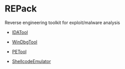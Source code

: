 # REPack

Reverse engineering toolkit for exploit/malware analysis

* [IDATool](https://github.com/ohjeongwook/idatool)

* [WinDbgTool](https://github.com/ohjeongwook/windbgtool)

* [PETool](https://github.com/ohjeongwook/petool)

* [ShellcodeEmulator](https://github.com/ohjeongwook/ShellcodeEmulator)
